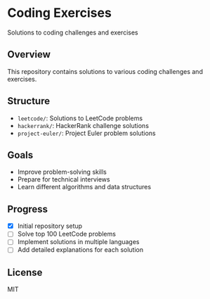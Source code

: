 # Coding Exercises

Solutions to coding challenges and exercises

## Overview

This repository contains solutions to various coding challenges and exercises.

## Structure

- `leetcode/`: Solutions to LeetCode problems
- `hackerrank/`: HackerRank challenge solutions
- `project-euler/`: Project Euler problem solutions

## Goals

- Improve problem-solving skills
- Prepare for technical interviews
- Learn different algorithms and data structures

## Progress

- [x] Initial repository setup
- [ ] Solve top 100 LeetCode problems
- [ ] Implement solutions in multiple languages
- [ ] Add detailed explanations for each solution

## License

MIT
